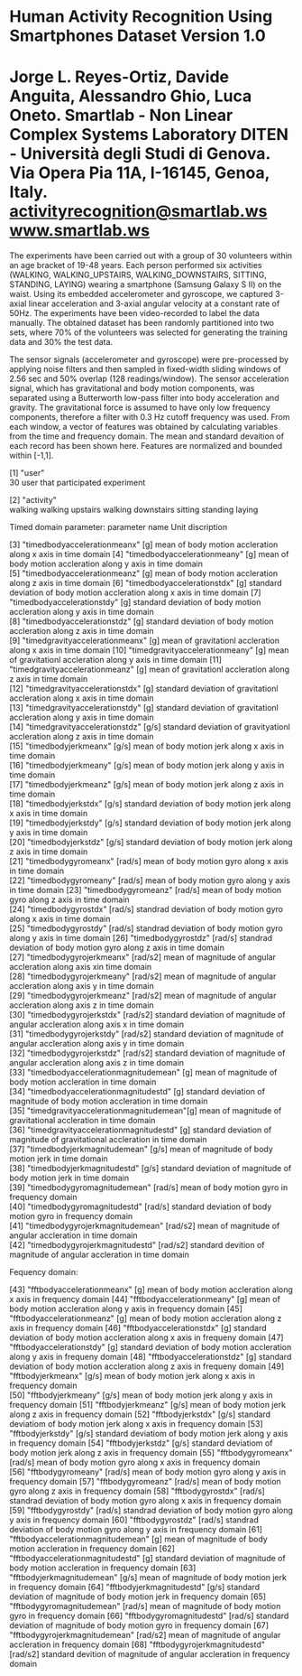 Human Activity Recognition Using Smartphones Dataset
Version 1.0
==================================================================
Jorge L. Reyes-Ortiz, Davide Anguita, Alessandro Ghio, Luca Oneto.
Smartlab - Non Linear Complex Systems Laboratory
DITEN - Università degli Studi di Genova.
Via Opera Pia 11A, I-16145, Genoa, Italy.
activityrecognition@smartlab.ws
www.smartlab.ws
==================================================================

The experiments have been carried out with a group of 30 volunteers within an age bracket of 19-48 years. Each person performed six activities (WALKING, WALKING_UPSTAIRS, WALKING_DOWNSTAIRS, SITTING, STANDING, LAYING) wearing a smartphone (Samsung Galaxy S II) on the waist. Using its embedded accelerometer and gyroscope, we captured 3-axial linear acceleration and 3-axial angular velocity at a constant rate of 50Hz. The experiments have been video-recorded to label the data manually. The obtained dataset has been randomly partitioned into two sets, where 70% of the volunteers was selected for generating the training data and 30% the test data. 

The sensor signals (accelerometer and gyroscope) were pre-processed by applying noise filters and then sampled in fixed-width sliding windows of 2.56 sec and 50% overlap (128 readings/window). The sensor acceleration signal, which has gravitational and body motion components, was separated using a Butterworth low-pass filter into body acceleration and gravity. The gravitational force is assumed to have only low frequency components, therefore a filter with 0.3 Hz cutoff frequency was used. From each window, a vector of features was obtained by calculating variables from the time and frequency domain. The mean and standard devaition of each record has been shown here. Features are normalized and bounded within [-1,1].



 [1] "user"           
  30 user that participated experiment

 [2] "activity"   
 				walking
 				walking upstairs
 				walking downstairs
 				sitting 
 				standing 
 				laying

Timed domain parameter:
		parameter name						Unit 		discription

 [3] "timedbodyaccelerationmeanx" 			[g]			mean of body motion accleration along x axis in time domain
 [4] "timedbodyaccelerationmeany"			[g]			mean of body motion accleration along y axis in time domain     
 [5] "timedbodyaccelerationmeanz"			[g]			mean of body motion accleration along z axis in time domain
 [6] "timedbodyaccelerationstdx"    		[g]			standard deviation of body motion accleration along x axis in time domain
 [7] "timedbodyaccelerationstdy"			[g]			standard deviation of body motion accleration along y axis in time domain                           
 [8] "timedbodyaccelerationstdz"			[g]			standard deviation of body motion accleration along z axis in time domain            
 [9] "timedgravityaccelerationmeanx"		[g]			mean of gravitationl accleration along x axis in time domain
[10] "timedgravityaccelerationmeany"    	[g]			mean of gravitationl accleration along y axis in time domain
[11] "timedgravityaccelerationmeanz"    	[g]			mean of gravitationl accleration along z axis in time domain                      
[12] "timedgravityaccelerationstdx"     	[g]			standard deviation of gravitationl accleration along x axis in time domain                     
[13] "timedgravityaccelerationstdy"    		[g]     	standard deviation of gravitationl accleration along y axis in time domain                 
[14] "timedgravityaccelerationstdz"     	[g/s]   	standard deviation of gravityationl accleration along z axis in time domain                 
[15] "timedbodyjerkmeanx"				   	[g/s]   	mean of body motion jerk along x axis in time domain                
[16] "timedbodyjerkmeany"   				[g/s]   	mean of body motion jerk along y axis in time domain                 
[17] "timedbodyjerkmeanz"   				[g/s]   	mean of body motion jerk along z axis in time domain                      
[18] "timedbodyjerkstdx"    				[g/s]   	standard deviation of body motion jerk along x axis in time domain                
[19] "timedbodyjerkstdy"    				[g/s] 		standard deviation of body motion jerk along y axis in time domain                      
[20] "timedbodyjerkstdz"    				[g/s]   	standard deviation of body motion jerk along z axis in time domain                 
[21] "timedbodygyromeanx"                   [rad/s] 	mean of body motion gyro along x axis in time domain                 
[22] "timedbodygyromeany"                   [rad/s] 	mean of body motion gyro along y axis in time domain
[23] "timedbodygyromeanz"                   [rad/s] 	mean of body motion gyro along z axis in time domain          
[24] "timedbodygyrostdx"                    [rad/s]     standrad deviation of body motion gyro along x axis in time domain             
[25] "timedbodygyrostdy"                    [rad/s]     standrad deviation of body motion gyro along y axis in time domain
[26] "timedbodygyrostdz"                    [rad/s]     standrad deviation of body motion gyro along z axis in time domain             
[27] "timedbodygyrojerkmeanx"               [rad/s2]    mean of magnitude of angular accleration along axis xin time domain              
[28] "timedbodygyrojerkmeany"               [rad/s2]    mean of magnitude of angular accleration along axis y in time domain             
[29] "timedbodygyrojerkmeanz"               [rad/s2]    mean of magnitude of angular accleration along axis z in time domain              
[30] "timedbodygyrojerkstdx"                [rad/s2]    standard deviation of magnitude of angular accleration along axis x in time domain              
[31] "timedbodygyrojerkstdy"                [rad/s2]    standard deviation of magnitude of angular accleration along axis y in time domain              
[32] "timedbodygyrojerkstdz"                [rad/s2]    standard deviation of magnitude of angular accleration along axis z in time domain      
[33] "timedbodyaccelerationmagnitudemean" 	[g]			mean of magnitude of body motion accleration in time domain                 
[34] "timedbodyaccelerationmagnitudestd"  	[g]	    	standard deviation of magnitude of body motion accleration in time domain             
[35] "timedgravityaccelerationmagnitudemean"[g]		    mean of magnitude of gravitational accleration in time domain            
[36] "timedgravityaccelerationmagnitudestd" [g]			standard deviation of magnitude of gravitational accleration in time domain        
[37] "timedbodyjerkmagnitudemean"			[g/s]   	mean of magnitude of body motion jerk in time domain             
[38] "timedbodyjerkmagnitudestd"			[g/s]   	standard deviation of magnitude of body motion jerk in time domain               
[39] "timedbodygyromagnitudemean"           [rad/s]     mean of body motion gyro in frequency domain             
[40] "timedbodygyromagnitudestd"            [rad/s]     standard deviation of body motion gyro in frequency domain            
[41] "timedbodygyrojerkmagnitudemean"       [rad/s2]    mean of magnitude of angular accleration in time domain              
[42] "timedbodygyrojerkmagnitudestd" 		[rad/s2]	standard devition of magnitude of angular accleration in time domain

Fequency domain:

[43] "fftbodyaccelerationmeanx"            	[g]			mean of body motion accleration along x axis in frequency domain
[44] "fftbodyaccelerationmeany"             [g]			mean of body motion accleration along y axis in frequency domain
[45] "fftbodyaccelerationmeanz"             [g]			mean of body motion accleration along z axis in frequency domain
[46] "fftbodyaccelerationstdx"              [g]			standard deviation of body motion accleration along x axis in frequeny domain
[47] "fftbodyaccelerationstdy"              [g]			standard deviation of body motion accleration along y axis in frequeny domain
[48] "fftbodyaccelerationstdz"              [g]			standard deviation of body motion accleration along z axis in frequeny domain
[49] "fftbodyjerkmeanx"        				[g/s]		mean of body motion jerk along x axis in frequency domain 	
[50] "fftbodyjerkmeany"        				[g/s]		mean of body motion jerk along y axis in frequency domain 
[51] "fftbodyjerkmeanz"        				[g/s]		mean of body motion jerk along z axis in frequency domain
[52] "fftbodyjerkstdx"         				[g/s]		standard deviatiom of body motion jerk along x axis in frequency domain
[53] "fftbodyjerkstdy"         				[g/s]		standard deviatiom of body motion jerk along y axis in frequency domain
[54] "fftbodyjerkstdz"         				[g/s]		standard deviatiom of body motion jerk along z axis in frequency domain
[55] "fftbodygyromeanx"                     [rad/s]		mean of body motion gyro along x axis in frequency domain		
[56] "fftbodygyromeany"                     [rad/s]		mean of body motion gyro along y axis in frequency domain
[57] "fftbodygyromeanz"                     [rad/s]		mean of body motion gyro along z axis in frequency domain
[58] "fftbodygyrostdx"                      [rad/s]		standrad deviation of body motion gyro along x axis in frequency domain
[59] "fftbodygyrostdy"                     	[rad/s]		standrad deviation of body motion gyro along y axis in frequency domain
[60] "fftbodygyrostdz"                      [rad/s]		standrad deviation of body motion gyro along y axis in frequency domain
[61] "fftbodyaccelerationmagnitudemean" 	[g]  		mean of magnitude of body motion accleration in frequency domain 
[62] "fftbodyaccelerationmagnitudestd"     	[g]			standard deviation of magnitude of body motion accleration in frequency domain
[63] "fftbodyjerkmagnitudemean"				[g/s]		mean of magnitude of body motion jerk in frequency domain 
[64] "fftbodyjerkmagnitudestd" 				[g/s]		standard deviation of magnitude of body motion jerk in frequency domain 
[65] "fftbodygyromagnitudemean"            	[rad/s]		mean of magnitude of body motion gyro in frequency domain
[66] "fftbodygyromagnitudestd"             	[rad/s]		standard deviation of magnitude of body motion gyro in frequency domain
[67] "fftbodygyrojerkmagnitudemean"        	[rad/s2]	mean of magnitude of angular accleration in frequency domain
[68] "fftbodygyrojerkmagnitudestd" 			[rad/s2]	standard devition of magnitude of angular accleration in frequency domain